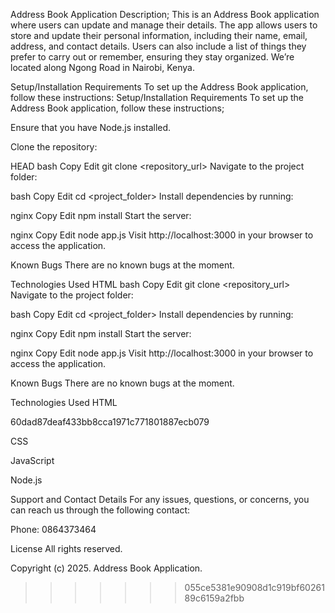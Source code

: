 Address Book Application Description; This is an Address Book application where users can update and manage their details. The app allows users to store and update their personal information, including their name, email, address, and contact details. Users can also include a list of things they prefer to carry out or remember, ensuring they stay organized. We’re located along Ngong Road in Nairobi, Kenya.

Setup/Installation Requirements To set up the Address Book application, follow these instructions:
Setup/Installation Requirements To set up the Address Book application, follow these instructions;

Ensure that you have Node.js installed.

Clone the repository:

HEAD bash Copy Edit git clone <repository_url> Navigate to the project folder:

bash Copy Edit cd <project_folder> Install dependencies by running:

nginx Copy Edit npm install Start the server:

nginx Copy Edit node app.js Visit http://localhost:3000 in your browser to access the application.

Known Bugs There are no known bugs at the moment.

Technologies Used HTML
bash Copy Edit git clone <repository_url> Navigate to the project folder:

bash Copy Edit cd <project_folder> Install dependencies by running:

nginx Copy Edit npm install Start the server:

nginx Copy Edit node app.js Visit http://localhost:3000 in your browser to access the application.

Known Bugs There are no known bugs at the moment.

Technologies Used HTML

60dad87deaf433bb8cca1971c771801887ecb079

CSS

JavaScript

Node.js


Support and Contact Details For any issues, questions, or concerns, you can reach us through the following contact:

Phone: 0864373464

License All rights reserved.

Copyright (c) 2025. Address Book Application.
>>>>>>> 055ce5381e90908d1c919bf6026189c6159a2fbb

